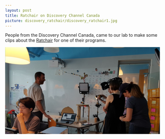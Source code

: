 ```yaml
---
layout: post
title: Ratchair on Discovery Channel Canada
picture: discovery_ratchair/discovery_ratchair1.jpg
---
```


People from the Discovery Channel Canada, came to our lab to make some clips about the <a target = "_blank" href = "http://www.mid.kaist.ac.kr/projects/ratchair/">Ratchair</a> for one of their programs.

![Ratchair on Discovery Channel Canada](/news/img/discovery_ratchair/discovery_ratchair2.jpg "Ratchair on Discovery Channel Canada")
